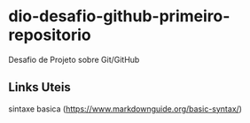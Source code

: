 # dio-desafio-github-primeiro-repositorio
Desafio de Projeto sobre Git/GitHub

## Links Uteis        
sintaxe basica  (https://www.markdownguide.org/basic-syntax/)
